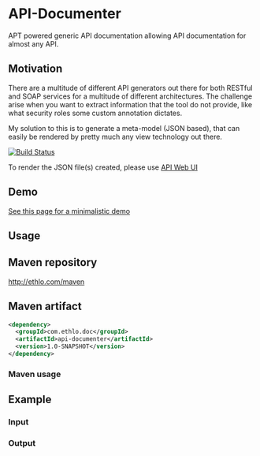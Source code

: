 API-Documenter
==============

APT powered generic API documentation allowing API documentation for almost any API.

## Motivation

There are a multitude of different API generators out there for both RESTful and SOAP services for a multitude of different architectures. The challenge arise when you want to extract information that the tool do not provide, like what security roles some custom annotation dictates.

My solution to this is to generate a meta-model (JSON based), that can easily be rendered by pretty much any view technology out there.

[![Build Status](https://travis-ci.org/ethlo/api-documenter.svg?branch=master)](https://travis-ci.org/ethlo/api-documenter)

To render the JSON file(s) created, please use [API Web UI](http://github.com/ethlo/api-ui/)

## Demo
[See this page for a minimalistic demo](http://ethlo.com/demo/api-ui/)

## Usage

## Maven repository
http://ethlo.com/maven

## Maven artifact
```xml
<dependency>
  <groupId>com.ethlo.doc</groupId>
  <artifactId>api-documenter</artifactId>
  <version>1.0-SNAPSHOT</version>
</dependency>
```

### Maven usage

<script src="https://gist.github.com/ethlo/e83efe2be73e8b1386fc.js"></script>

## Example

### Input

<script src="https://gist.github.com/ethlo/5e4ac22c83cdf98f265a.js"></script>

### Output

<script src="https://gist.github.com/ethlo/ad2738910b2895ff05f5.js"></script>
